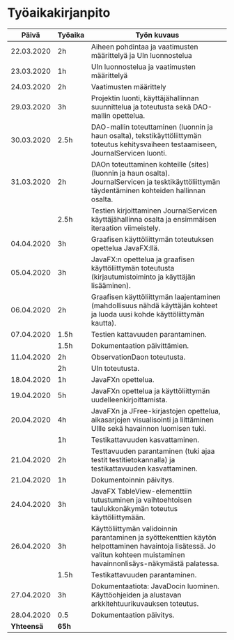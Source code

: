 # Työaikakirjanpito

| Päivä      | Työaika | Työn kuvaus |
| ---------- | ------- | ------------------- |
| 22.03.2020 | 2h      | Aiheen pohdintaa ja vaatimusten määrittelyä ja UIn luonnostelua |
| 23.03.2020 | 1h      | UIn luonnostelua ja vaatimusten määrittelyä |
| 24.03.2020 | 2h      | Vaatimusten määrittely |
| 29.03.2020 | 3h      | Projektin luonti, käyttäjähallinnan suunnittelua ja toteutusta sekä DAO-mallin opettelua.|
| 30.03.2020 | 2.5h    | DAO-mallin toteuttaminen (luonnin ja haun osalta), tekstikäyttöliittymän toteutus kehitysvaiheen testaamiseen, JournalServicen luonti. |
| 31.03.2020 | 2h      | DAOn toteuttaminen kohteille (sites) (luonnin ja haun osalta). JournalServicen ja tesktikäyttöliittymän täydentäminen kohteiden hallinnan osalta. 
|            | 2.5h    | Testien kirjoittaminen  JournalServicen käyttäjähallinna osalta ja ensimmäisen iteraation viimeistely.|
| 04.04.2020 | 3h     | Graafisen käyttöliittymän toteutuksen opettelua JavaFX:llä. |
| 05.04.2020 | 3h     | JavaFX:n opettelua ja graafisen käyttöliittymän toteutusta (kirjautumistoiminto ja käyttäjän lisääminen). |
| 06.04.2020 | 2h     | Graafisen käyttöliittymän laajentaminen (mahdollisuus nähdä käyttäjän kohteet ja luoda uusi kohde käyttöliittymän kautta). |
| 07.04.2020 | 1.5h     | Testien kattavuuden parantaminen. |
|            | 1.5h     | Dokumentaation päivittämien.      |
| 11.04.2020 | 2h       | ObservationDaon toteutusta.          |
|            | 2h       | UIn toteutusta.                    |
| 18.04.2020 | 1h        | JavaFXn opettelua.                           |
| 19.04.2020 | 5h        | JavaFXn opettelua ja käyttöliittymän uudelleenkirjoittamista. |
| 20.04.2020 | 4h       | JavaFXn ja JFree-kirjastojen opettelua, aikasarjojen visualisointi ja liittäminen UIlle sekä havainnon luomisen tuki. |
|             |1h         | Testikattavuuden kasvattaminen. |
| 21.04.2020 | 2h       | Testtavuuden parantaminen (tuki ajaa testit testitietokannalla) ja testikattavuuden kasvattaminen. |
| 21.04.2020 | 1h       | Dokumentoinnin päivitys. |
| 24.04.2020 | 3h       | JavaFX TableView-elementtiin tutustuminen ja vaihtoehtoisen taulukkonäkymän toteutus käyttöliittymään. |
| 26.04.2020 | 3h       | Käyttöliittymän validoinnin parantaminen ja syöttekenttien käytön helpottaminen havaintoja lisätessä. Jo valitun kohteen muistaminen havainnonlisäys-näkymästä palatessa. |
|            | 1.5h       | Testikattavuuden parantaminen. |
| 27.04.2020 | 3h       | Dokumentaatiota: JavaDocin luominen. Käyttöohjeiden ja alustavan arkkitehtuurikuvauksen toteutus. |
| 28.04.2020 | 0.5      | Dokumentaation päivitys. |
| **Yhteensä**   | **65h**   | |
